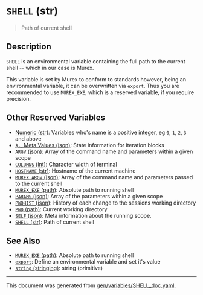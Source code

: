 # `SHELL` (str)

> Path of current shell

## Description

`SHELL` is an environmental variable containing the full path to the current
shell -- which in our case is Murex.

This variable is set by Murex to conform to standards however, being an
environmental variable, it can be overwritten via `export`. Thus you are
recommended to use `MUREX_EXE`, which is a reserved variable, if you require
precision.

## Other Reserved Variables

* [Numeric (str)](../variables/numeric.md):
  Variables who's name is a positive integer, eg `0`, `1`, `2`, `3` and above
* [`$.`, Meta Values (json)](../variables/meta-values.md):
  State information for iteration blocks
* [`ARGV` (json)](../variables/argv.md):
  Array of the command name and parameters within a given scope
* [`COLUMNS` (int)](../variables/columns.md):
  Character width of terminal
* [`HOSTNAME` (str)](../variables/hostname.md):
  Hostname of the current machine
* [`MUREX_ARGV` (json)](../variables/murex_argv.md):
  Array of the command name and parameters passed to the current shell
* [`MUREX_EXE` (path)](../variables/murex_exe.md):
  Absolute path to running shell
* [`PARAMS` (json)](../variables/params.md):
  Array of the parameters within a given scope
* [`PWDHIST` (json)](../variables/pwdhist.md):
  History of each change to the sessions working directory
* [`PWD` (path)](../variables/pwd.md):
  Current working directory
* [`SELF` (json)](../variables/self.md):
  Meta information about the running scope.
* [`SHELL` (str)](../variables/shell.md):
  Path of current shell

## See Also

* [`MUREX_EXE` (path)](../variables/murex_exe.md):
  Absolute path to running shell
* [`export`](../commands/export.md):
  Define an environmental variable and set it's value
* [`string` (stringing)](../types/str.md):
  string (primitive)

<hr/>

This document was generated from [gen/variables/SHELL_doc.yaml](https://github.com/lmorg/murex/blob/master/gen/variables/SHELL_doc.yaml).